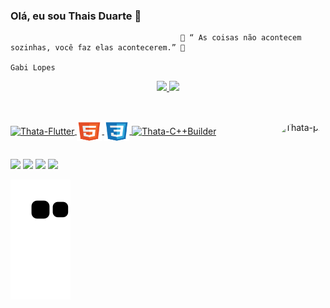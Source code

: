 ### Olá, eu sou  Thais Duarte 👋


                                          🌱 “ As coisas não acontecem sozinhas, você faz elas acontecerem.” 🌱
                                                                                                 Gabi Lopes
<div align="center">
  <a href="https://github.com/thaisduartevilela">
  <img height="180" src="https://github-readme-stats.vercel.app/api?username=thaisduartevilela&show_icons=true&theme=dracula&include_all_commits=true&count_private=true"/>
  <img height="180" src="https://github-readme-stats.vercel.app/api/top-langs/?username=thaisduartevilela&layout=compact&langs_count=7&theme=dracula"/>
</div>  
  
##
  
<div style="display: inline_block"><br>
  <img align="center" alt="Thata-Flutter" height="30" width="40" src="https://cdn.jsdelivr.net/gh/devicons/devicon/icons/flutter/flutter-original.svg" />
  <img align="center" alt="Thata-HTML" height="30" width="40" src="https://raw.githubusercontent.com/devicons/devicon/master/icons/html5/html5-original.svg">
  <img align="center" alt="Thata-CSS" height="30" width="40" src="https://raw.githubusercontent.com/devicons/devicon/master/icons/css3/css3-original.svg">
  <img align="center" alt="Thata-C++Builder" height="30" width="40" src="https://i0.wp.com/blogs.embarcadero.com/wp-content/uploads/2021/10/CBuilder_11_512x512@1x-2071706-2025123-8260786-6273452-1802095.png?w=750&ssl=1">
  <img align="right" alt="Thata-pic" height="150" style="border-radius:50px;" src="https://cdn.discordapp.com/attachments/1054476955031973959/1054480796326568027/Design_sem_nome.gif">
</div>
  
  ##
 
<div> 
  <a href="https://instagram.com/thaisduartevilela" target="_blank"><img src="https://img.shields.io/badge/-Instagram-%23E4405F?style=for-the-badge&logo=instagram&logoColor=white" target="_blank"></a>
 <a href="https://discord.gg/as5zfU4g" target="_blank"><img src="https://img.shields.io/badge/Discord-7289DA?style=for-the-badge&logo=discord&logoColor=white" target="_blank"></a> 
  <a href = "mailto:thaisduartevilela@gmail.com"><img src="https://img.shields.io/badge/-Gmail-%23333?style=for-the-badge&logo=gmail&logoColor=white" target="_blank"></a>
  <a href="https://www.linkedin.com/in/thais-duarte-vilela" target="_blank"><img src="https://img.shields.io/badge/-LinkedIn-%230077B5?style=for-the-badge&logo=linkedin&logoColor=white" target="_blank"></a> 
 
  ![Snake animation](https://github.com/rafaballerini/rafaballerini/blob/output/github-contribution-grid-snake.svg)
 
</div>
                                                                               
             

